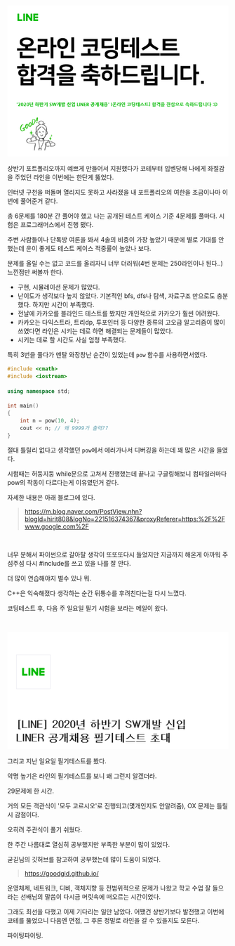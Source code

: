 ![](./src/line.png)


상반기 포트폴리오까지 예쁘게 만들어서 지원했다가 코테부터 입벤당해 나에게 좌절감을 주었던 라인을 이번에는 한단계 뚫었다.

인터넷 구천을 떠돌며 열리지도 못하고 사라졌을 내 포트폴리오의 여한을 조금이나마 이번에 풀어준거 같다.

총 6문제를 180분 간 풀어야 했고 나는 공개된 테스트 케이스 기준 4문제를 풀마다. 시험은 프로그래머스에서 진행 됐다.

주변 사람들이나 단톡방 여론을 봐서 4솔의 비중이 가장 높았기 때문에 별로 기대를 안했는데 운이 좋게도 테스트 케이스 적중률이 높았나 보다.

문제를 올릴 수는 없고 코드를 올리자니 너무 더러워(4번 문제는 250라인이나 된다..) 느낀점만 써볼까 한다.

- 구현, 시뮬레이션 문제가 많았다. 
- 난이도가 생각보다 높지 않았다. 기본적인 bfs, dfs나 탐색, 자료구조 만으로도 충분했다. 하지만 시간이 부족했다. 
- 전날에 카카오를 블라인드 테스트를 봤지만 개인적으로 카카오가 훨씬 어려웠다. 
- 카카오는 다익스트라, 트리dp, 투포인터 등 다양한 종류의 고오급 알고리즘이 많이 쓰였다면 라인은 시키는 데로 하면 해결되는 문제들이 많았다.
- 시키는 데로 할 시간도 사실 엄청 부족했다.

특히 3번을 풀다가 멘탈 와장창난 순간이 있었는데 ```pow``` 함수를 사용하면서였다. 

```cpp
#include <cmath>
#include <iostream>

using namespace std;

int main()
{
    int n = pow(10, 4);
    cout << n; // 왜 9999가 출력??
}
```
절대 틀릴리 없다고 생각했던 ```pow```에서 에러가나서 디버깅을 하는데 꽤 많은 시간을 들였다. 

시험때는 허둥지둥 while문으로 고쳐서 진행했는데 끝나고 구글링해보니 컴파일러마다 pow의 작동이 다르다는게 이유였던거 같다.

자세한 내용은 아래 블로그에 있다.
> https://m.blog.naver.com/PostView.nhn?blogId=hirit808&logNo=221516374367&proxyReferer=https:%2F%2Fwww.google.com%2F

<br>

너무 분해서 파이썬으로 갈아탈 생각이 또또또다시 들었지만 지금까지 해온게 아까워 주섬주섬 다시 #include를 쓰고 있을 나를 잘 안다.

더 많이 연습해야지 별수 있나 뭐.

 C++은 익숙해졌다 생각하는 순간 뒤통수를 후려친다는걸 다시 느꼈다.

 코딩테스트 후, 다음 주 일요일 필기 시험을 보라는 메일이 왔다.

 <br>

 
![](./src/line_writing.png)


그리고 지난 일요일 필기테스트를 봤다.

악명 높기은 라인의 필기테스트를 보니 왜 그런지 알겠더라.

29문제에 한 시간. 

거의 모든 객관식이 '모두 고르시오'로 진행되고(몇개인지도 안알려줌), OX 문제는 틀릴시 감점이다.

오히려 주관식이 풀기 쉬웠다.

한 주간 나름대로 열심히 공부했지만 부족한 부분이 많이 있었다. 

굳긷님의 깃허브를 참고하여 공부했는데 많이 도움이 되었다.
> https://goodgid.github.io/

운영체제, 네트워크, 디비, 객체지향 등 전범위적으로 문제가 나왔고 학교 수업 잘 들으라는 선배님의 말씀이 다시금 머릿속에 떠오르는 시간이었다. 

그래도 최선을 다했고 이제 기다리는 일만 남았다. 어쨌건 상반기보다 발전했고 이번에 코테를 뚫었으니 다음엔 면접, 그 후론 정말로 라인을 갈 수 있을지도 모른다.

파이팅파이팅.
